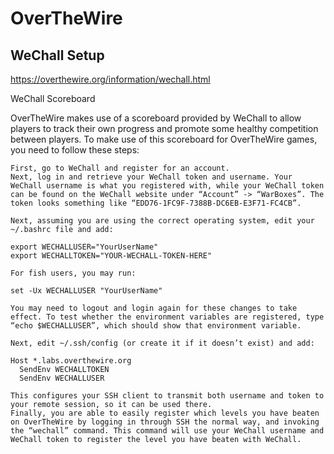 # OverTheWire

## WeChall Setup

https://overthewire.org/information/wechall.html


WeChall Scoreboard

OverTheWire makes use of a scoreboard provided by WeChall to allow players to track their own progress and promote some healthy competition between players. To make use of this scoreboard for OverTheWire games, you need to follow these steps:

    First, go to WeChall and register for an account.
    Next, log in and retrieve your WeChall token and username. Your WeChall username is what you registered with, while your WeChall token can be found on the WeChall website under “Account” -> “WarBoxes”. The token looks something like “EDD76-1FC9F-7388B-DC6EB-E3F71-FC4CB”.

    Next, assuming you are using the correct operating system, edit your ~/.bashrc file and add:

    export WECHALLUSER="YourUserName"
    export WECHALLTOKEN="YOUR-WECHALL-TOKEN-HERE"

    For fish users, you may run:

    set -Ux WECHALLUSER "YourUserName"

    You may need to logout and login again for these changes to take effect. To test whether the environment variables are registered, type “echo $WECHALLUSER”, which should show that environment variable.

    Next, edit ~/.ssh/config (or create it if it doesn’t exist) and add:

    Host *.labs.overthewire.org
      SendEnv WECHALLTOKEN
      SendEnv WECHALLUSER

    This configures your SSH client to transmit both username and token to your remote session, so it can be used there.
    Finally, you are able to easily register which levels you have beaten on OverTheWire by logging in through SSH the normal way, and invoking the “wechall” command. This command will use your WeChall username and WeChall token to register the level you have beaten with WeChall.

